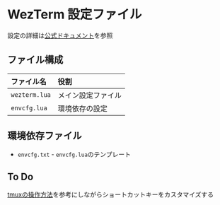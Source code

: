 # WezTerm 設定ファイル

設定の詳細は[公式ドキュメント](https://wezfurlong.org/wezterm/config/files.html)を参照

## ファイル構成

| ファイル名 | 役割 |
| :-- | :-- |
| `wezterm.lua` | メイン設定ファイル |
| `envcfg.lua` | 環境依存の設定 |

## 環境依存ファイル

* `envcfg.txt` - `envcfg.lua`のテンプレート

## To Do

[tmuxの操作方法](https://www.tohoho-web.com/ex/tmux.html#run-exit)を参考にしながらショートカットキーをカスタマイズする
